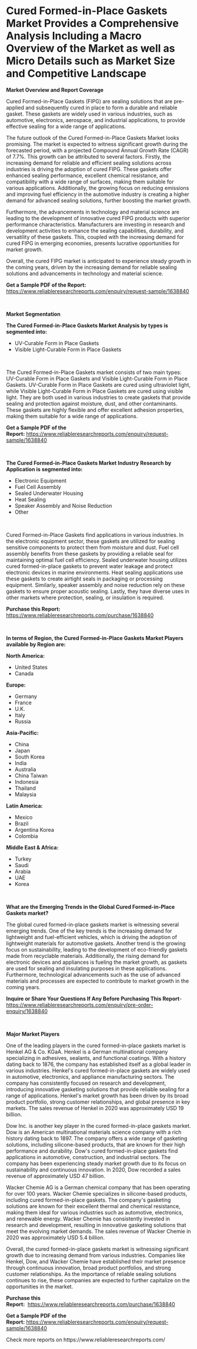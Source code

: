 <p><h1>Cured Formed-in-Place Gaskets Market Provides a Comprehensive Analysis Including a Macro Overview of the Market as well as Micro Details such as Market Size and Competitive Landscape</h1></p><p><strong>Market Overview and Report Coverage</strong></p>
<p><p>Cured Formed-in-Place Gaskets (FIPG) are sealing solutions that are pre-applied and subsequently cured in place to form a durable and reliable gasket. These gaskets are widely used in various industries, such as automotive, electronics, aerospace, and industrial applications, to provide effective sealing for a wide range of applications.</p><p>The future outlook of the Cured Formed-in-Place Gaskets Market looks promising. The market is expected to witness significant growth during the forecasted period, with a projected Compound Annual Growth Rate (CAGR) of 7.7%. This growth can be attributed to several factors. Firstly, the increasing demand for reliable and efficient sealing solutions across industries is driving the adoption of cured FIPG. These gaskets offer enhanced sealing performance, excellent chemical resistance, and compatibility with a wide range of surfaces, making them suitable for various applications. Additionally, the growing focus on reducing emissions and improving fuel efficiency in the automotive industry is creating a higher demand for advanced sealing solutions, further boosting the market growth.</p><p>Furthermore, the advancements in technology and material science are leading to the development of innovative cured FIPG products with superior performance characteristics. Manufacturers are investing in research and development activities to enhance the sealing capabilities, durability, and versatility of these gaskets. This, coupled with the increasing demand for cured FIPG in emerging economies, presents lucrative opportunities for market growth.</p><p>Overall, the cured FIPG market is anticipated to experience steady growth in the coming years, driven by the increasing demand for reliable sealing solutions and advancements in technology and material science.</p></p>
<p><strong>Get a Sample PDF of the Report:</strong> <a href="https://www.reliableresearchreports.com/enquiry/request-sample/1638840">https://www.reliableresearchreports.com/enquiry/request-sample/1638840</a></p>
<p>&nbsp;</p>
<p><strong>Market Segmentation</strong></p>
<p><strong>The Cured Formed-in-Place Gaskets Market Analysis by types is segmented into:</strong></p>
<p><ul><li>UV-Curable Form in Place Gaskets</li><li>Visible Light-Curable Form in Place Gaskets</li></ul></p>
<p>&nbsp;</p>
<p><p>The Cured Formed-in-Place Gaskets market consists of two main types: UV-Curable Form in Place Gaskets and Visible Light-Curable Form in Place Gaskets. UV-Curable Form in Place Gaskets are cured using ultraviolet light, while Visible Light-Curable Form in Place Gaskets are cured using visible light. They are both used in various industries to create gaskets that provide sealing and protection against moisture, dust, and other contaminants. These gaskets are highly flexible and offer excellent adhesion properties, making them suitable for a wide range of applications.</p></p>
<p><strong>Get a Sample PDF of the Report:</strong>&nbsp;<a href="https://www.reliableresearchreports.com/enquiry/request-sample/1638840">https://www.reliableresearchreports.com/enquiry/request-sample/1638840</a></p>
<p>&nbsp;</p>
<p><strong>The Cured Formed-in-Place Gaskets Market Industry Research by Application is segmented into:</strong></p>
<p><ul><li>Electronic Equipment</li><li>Fuel Cell Assembly</li><li>Sealed Underwater Housing</li><li>Heat Sealing</li><li>Speaker Assembly and Noise Reduction</li><li>Other</li></ul></p>
<p>&nbsp;</p>
<p><p>Cured Formed-in-Place Gaskets find applications in various industries. In the electronic equipment sector, these gaskets are utilized for sealing sensitive components to protect them from moisture and dust. Fuel cell assembly benefits from these gaskets by providing a reliable seal for maintaining optimal fuel cell efficiency. Sealed underwater housing utilizes cured formed-in-place gaskets to prevent water leakage and protect electronic devices in marine environments. Heat sealing applications use these gaskets to create airtight seals in packaging or processing equipment. Similarly, speaker assembly and noise reduction rely on these gaskets to ensure proper acoustic sealing. Lastly, they have diverse uses in other markets where protection, sealing, or insulation is required.</p></p>
<p><strong>Purchase this Report:</strong>&nbsp; <a href="https://www.reliableresearchreports.com/purchase/1638840">https://www.reliableresearchreports.com/purchase/1638840</a></p>
<p>&nbsp;</p>
<p><strong>In terms of Region, the Cured Formed-in-Place Gaskets Market Players available by Region are:</strong></p>
<p>
    <p> <strong> North America: </strong>
        <ul>
            <li>United States</li>
            <li>Canada</li>
        </ul>
        </p> 
    <p> <strong> Europe: </strong>
        <ul>
            <li>Germany</li>
            <li>France</li>
            <li>U.K.</li>
            <li>Italy</li>
            <li>Russia</li>
        </ul>
        </p> 
    <p> <strong> Asia-Pacific: </strong>
        <ul>
            <li>China</li>
            <li>Japan</li>
            <li>South Korea</li>
            <li>India</li>
            <li>Australia</li>
            <li>China Taiwan</li>
            <li>Indonesia</li>
            <li>Thailand</li>
            <li>Malaysia</li>
        </ul>
        </p> 
    <p> <strong> Latin America: </strong>
        <ul>
            <li>Mexico</li>
            <li>Brazil</li>
            <li>Argentina Korea</li>
            <li>Colombia</li>
        </ul>
        </p> 
    <p> <strong> Middle East & Africa: </strong>
        <ul>
            <li>Turkey</li>
            <li>Saudi</li>
            <li>Arabia</li>
            <li>UAE</li>
            <li>Korea</li>
        </ul>
    </p>
    </p>
<p>&nbsp;</p>
<p><strong>What are the Emerging Trends in the Global Cured Formed-in-Place Gaskets market?</strong></p>
<p><p>The global cured formed-in-place gaskets market is witnessing several emerging trends. One of the key trends is the increasing demand for lightweight and fuel-efficient vehicles, which is driving the adoption of lightweight materials for automotive gaskets. Another trend is the growing focus on sustainability, leading to the development of eco-friendly gaskets made from recyclable materials. Additionally, the rising demand for electronic devices and appliances is fueling the market growth, as gaskets are used for sealing and insulating purposes in these applications. Furthermore, technological advancements such as the use of advanced materials and processes are expected to contribute to market growth in the coming years.</p></p>
<p><strong>Inquire or Share Your Questions If Any Before Purchasing This Report</strong>- <a href="https://www.reliableresearchreports.com/enquiry/pre-order-enquiry/1638840">https://www.reliableresearchreports.com/enquiry/pre-order-enquiry/1638840</a></p>
<p>&nbsp;</p>
<p><strong>Major Market Players</strong></p>
<p><p>One of the leading players in the cured formed-in-place gaskets market is Henkel AG & Co. KGaA. Henkel is a German multinational company specializing in adhesives, sealants, and functional coatings. With a history dating back to 1876, the company has established itself as a global leader in various industries. Henkel's cured formed-in-place gaskets are widely used in automotive, electronics, and appliance manufacturing sectors. The company has consistently focused on research and development, introducing innovative gasketing solutions that provide reliable sealing for a range of applications. Henkel's market growth has been driven by its broad product portfolio, strong customer relationships, and global presence in key markets. The sales revenue of Henkel in 2020 was approximately USD 19 billion.</p><p>Dow Inc. is another key player in the cured formed-in-place gaskets market. Dow is an American multinational materials science company with a rich history dating back to 1897. The company offers a wide range of gasketing solutions, including silicone-based products, that are known for their high performance and durability. Dow's cured formed-in-place gaskets find applications in automotive, construction, and industrial sectors. The company has been experiencing steady market growth due to its focus on sustainability and continuous innovation. In 2020, Dow recorded a sales revenue of approximately USD 47 billion.</p><p>Wacker Chemie AG is a German chemical company that has been operating for over 100 years. Wacker Chemie specializes in silicone-based products, including cured formed-in-place gaskets. The company's gasketing solutions are known for their excellent thermal and chemical resistance, making them ideal for various industries such as automotive, electronics, and renewable energy. Wacker Chemie has consistently invested in research and development, resulting in innovative gasketing solutions that meet the evolving market demands. The sales revenue of Wacker Chemie in 2020 was approximately USD 5.4 billion.</p><p>Overall, the cured formed-in-place gaskets market is witnessing significant growth due to increasing demand from various industries. Companies like Henkel, Dow, and Wacker Chemie have established their market presence through continuous innovation, broad product portfolios, and strong customer relationships. As the importance of reliable sealing solutions continues to rise, these companies are expected to further capitalize on the opportunities in the market.</p></p>
<p><strong>Purchase this Report:</strong>&nbsp;&nbsp;<a href="https://www.reliableresearchreports.com/purchase/1638840">https://www.reliableresearchreports.com/purchase/1638840</a></p>
<p></p>
<p><strong>Get a Sample PDF of the Report:</strong>&nbsp;<a href="https://www.reliableresearchreports.com/enquiry/request-sample/1638840">https://www.reliableresearchreports.com/enquiry/request-sample/1638840</a></p>
<p>Check more reports on https://www.reliableresearchreports.com/</p>